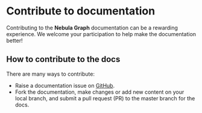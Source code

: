 # Contribute to documentation

Contributing to the **Nebula Graph** documentation can be a rewarding experience. We welcome your participation to help make the documentation better!

## How to contribute to the docs

There are many ways to contribute:

- Raise a documentation issue on [GitHub](https://github.com/vesoft-inc/nebula/issues).
- Fork the documentation, make changes or add new content on your local branch, and submit a pull request (PR) to the master branch for the docs.
